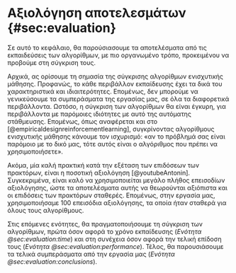 #  Αξιολόγηση αποτελεσμάτων {#sec:evaluation}

Σε αυτό το κεφάλαιο, θα παρούσιασουμε τα αποτελέσματα από τις εκπαιδεύσεις των αλγορίθμων, με πιο οργανωμένο τρόπο, προκειμένου να προβούμε στη σύγκριση τους. 

Αρχικά, ας ορίσουμε τη σημασία της σύγκρισης αλγορίθμων ενισχυτικής μάθησης. Προφανώς, το κάθε περιβάλλον εκπαίδευσης έχει τα δικά του χαρακτηριστικά και ιδιαιτερότητες. Επομένως, δεν μπορούμε να γενικεύσουμε τα συμπεράσματα της εργασίας μας, σε όλα τα διαφορετικά περιβάλλοντα. Ωστόσο, η σύγκριση των αλγορίθμων θα είναι έγκυρη, για περιβάλλοντα με παρόμοιες ιδιότητες με αυτό της αυτόματης στάθμευσης. Επομένως, όπως αναφέρεται και στο [@empiricaldesignreinforcementlearning], συγκρίνοντας αλγορίθμους ενισχυτικής μάθησης κάνουμε τον ισχυρισμό: «αν το πρόβλημά σας είναι παρόμοιο με το δικό μας, τότε αυτός είναι ο αλγόριθμος που πρέπει να χρησιμοποιήσετε».

Ακόμα, μία καλή πρακτική κατά την εξέταση των επιδόσεων των πρακτόρων, είναι η ποσοτική αξιολόγηση [@youtubeAntonin]. Συγκεκριμένα, είναι καλό να χρησιμοποιείται μεγάλο πλήθος επεισοδίων αξιολόγησης, ώστε τα αποτελέσματα αυτής να θεωρούνται αξιόπιστα και οι επιδόσεις των πρακτόρων σταθερές. Επομένως, στην εργασία μας, χρησιμοποιήσαμε 100 επεισόδια αξιολόγησης, τα οποία ήταν σταθερά για όλους τους αλγορίθμους.

Στις επόμενες ενότητες, θα πραγματοποιήσουμε τη σύγκριση των αλγορίθμων, πρώτα όσον αφορά το χρόνο εκπαίδευσης (*Ενότητα @sec:evaluation:time*) και στη συνέχεια όσον αφορά την τελική επίδοση τους (*Ενότητα @sec:evaluation:performance*). Τέλος, θα παρουσιάσουμε τα τελικά συμπεράσματα από την εργασία μας (*Ενότητα @sec:evaluation:conclusions*).
